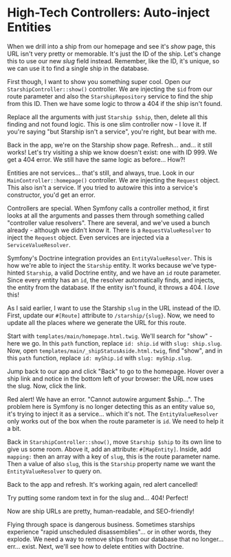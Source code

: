 # High-Tech Controllers: Auto-inject Entities

When we drill into a ship from our homepage and see it's *show* page, this URL
isn't very pretty or memorable. It's just the ID of the ship. Let's change this
to use our new *slug* field instead. Remember, like the ID, it's unique, so we can
use it to find a single ship in the database.

First though, I want to show you something super cool. Open our
`StarshipController::show()` controller. We are injecting the `$id` from our route
parameter and also the `StarshipRepository` service to find the ship from this ID.
Then we have some logic to throw a 404 if the ship isn't found.

Replace all the arguments with just `Starship $ship`, then, delete all this
finding and not found logic. This is one slim controller now - I love it. If you're
saying "but Starship isn't a service", you're right, but bear with me.

Back in the app, we're on the Starship show page. Refresh... and... it still works!
Let's try visiting a ship we know doesn't exist: one with ID 999. We get a 404 error.
We still have the same logic as before... How?!

Entities are not services... that's still, and always, true. Look in our
`MainController::homepage()` controller. We are injecting the `Request` object. This
also isn't a service. If you tried to autowire this into a service's constructor, you'd
get an error.

Controllers are special. When Symfony calls a controller method, it first looks at
all the arguments and passes them through something called "controller value resolvers".
There are several, and we've used a bunch already - although we didn't know it. There
is a `RequestValueResolver` to inject the `Request` object. Even services are injected
via a `ServiceValueResolver`.

Symfony's Doctrine integration provides an `EntityValueResolver`. This is how we're
able to inject the `Starship` entity. It works because we've type-hinted `Starship`,
a valid Doctrine entity, and we have an `id` route parameter. Since every entity has
an `id`, the resolver automatically finds, and injects, the entity from the database.
If the entity isn't found, it throws a 404. I *love* this!

As I said earlier, I want to use the Starship `slug` in the URL instead of the ID.
First, update our `#[Route]` attribute to `/starship/{slug}`. Now, we need to update
all the places where we generate the URL for this route.

Start with `templates/main/homepage.html.twig`. We'll search for "show" - here we go.
In this `path` function, replace `id: ship.id` with `slug: ship.slug`. Now, open
`templates/main/_shipStatusAside.html.twig`, find "show", and in this `path` function,
replace `id: myShip.id` with `slug: myShip.slug`.

Jump back to our app and click "Back" to go to the homepage. Hover over a ship link
and notice in the bottom left of your browser: the URL now uses the slug. Now, click
the link.

Red alert! We have an error. "Cannot autowire argument $ship...". The problem here
is Symfony is no longer detecting this as an entity value so, it's trying to inject
it as a service... which it's not. The `EntityValueResolver` only works out of the
box when the route parameter is `id`. We need to help it a bit.

Back in `StarshipController::show()`, move `Starship $ship` to its own line
to give us some room. Above it, add an attribute: `#[MapEntity]`. Inside, add
`mapping:` then an array with a key of `slug`, this is the route parameter name.
Then a value of also `slug`, this is the `Starship` property name we want the
`EntityValueResolver` to query on.

Back to the app and refresh. It's working again, red alert cancelled!

Try putting some random text in for the slug and... 404! Perfect!

Now are ship URLs are pretty, human-readable, and SEO-friendly!

Flying through space is dangerous business. Sometimes starships experience
"rapid unscheduled disassemblies"... or in other words, they explode. We need
a way to remove ships from our database that no longer... err... exist. Next, we'll
see how to delete entities with Doctrine.
